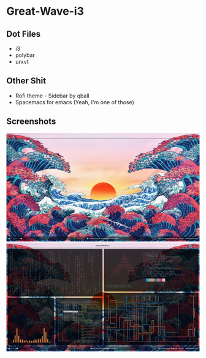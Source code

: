 # Great-Wave-i3

## Dot Files
- i3
- polybar
- urxvt

## Other Shit

- Rofi theme - Sidebar by qball
- Spacemacs for emacs (Yeah, I'm one of those)


## Screenshots

![alt text](https://github.com/aditya-u/Great-Wave-i3/blob/main/2022-05-10-142813_1920x1080_scrot.png?raw=true)
![alt text](https://github.com/aditya-u/Great-Wave-i3/blob/main/2022-05-10-142731_1920x1080_scrot.png?raw=true)
